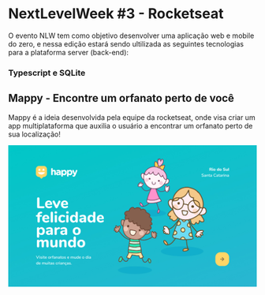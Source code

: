 # NextLevelWeek #3 - Rocketseat

O evento NLW tem como objetivo desenvolver uma aplicação web e mobile do zero,
e nessa edição estará sendo ultilizada as seguintes tecnologias para a plataforma server (back-end): 

### Typescript e SQLite

## Mappy - Encontre um orfanato perto de você

Mappy é a ideia desenvolvida pela equipe da rocketseat,
onde visa criar um app multiplataforma que auxilia o usuário a encontrar um orfanato perto de sua localização!

![](https://raw.githubusercontent.com/vitorfgoncalves/NLW3---Web/main/src/images/Home.jpg)
